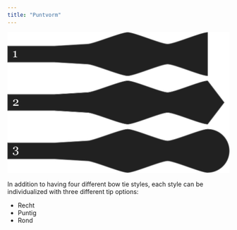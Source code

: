 ```yaml
---
title: "Puntvorm"
---
```


![Drie verschillende puntjes](endstyle.svg)

In addition to having four different bow tie styles, each style can be individualized with three different tip options:

- Recht
- Puntig
- Rond





